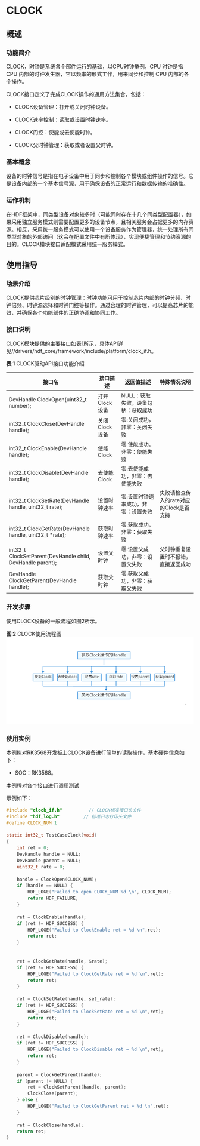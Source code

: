 # CLOCK<a name="1"></a>

## 概述<a name="section1"></a>

### 功能简介<a name="section2"></a>

CLOCK，时钟是系统各个部件运行的基础，以CPU时钟举例，CPU 时钟是指 CPU 内部的时钟发生器，它以频率的形式工作，用来同步和控制 CPU 内部的各个操作。

CLOCK接口定义了完成CLOCK操作的通用方法集合，包括：

-  CLOCK设备管理：打开或关闭时钟设备。

-  CLOCK速率控制：读取或设置时钟速率。

-  CLOCK门控：使能或去使能时钟。

-  CLOCK父时钟管理：获取或者设置父时钟。

### 基本概念<a name="section3"></a>

设备的时钟信号是指在电子设备中用于同步和控制各个模块或组件操作的信号。它是设备内部的一个基本信号源，用于确保设备的正常运行和数据传输的准确性。

### 运作机制<a name="section4"></a>

在HDF框架中，同类型设备对象较多时（可能同时存在十几个同类型配置器），如果采用独立服务模式则需要配置更多的设备节点，且相关服务会占据更多的内存资源。相反，采用统一服务模式可以使用一个设备服务作为管理器，统一处理所有同类型对象的外部访问（这会在配置文件中有所体现），实现便捷管理和节约资源的目的。CLOCK模块接口适配模式采用统一服务模式。

## 使用指导<a name="section5"></a>

### 场景介绍<a name="section6"></a>

CLOCK提供芯片级别的时钟管理：时钟功能可用于控制芯片内部的时钟分频、时钟倍频、时钟源选择和时钟门控等操作。通过合理的时钟管理，可以提高芯片的能效，并确保各个功能部件的正确协调和协同工作。

### 接口说明<a name="section7"></a>

CLOCK模块提供的主要接口如表1所示，具体API详见//drivers/hdf_core/framework/include/platform/clock_if.h。

**表 1**  CLOCK驱动API接口功能介绍

<a name="table1"></a>

| **接口名**                                                 | **接口描述**  | 返回值描述                          | 特殊情况说明                            |
| ---------------------------------------------------------- | ------------- | ----------------------------------- | --------------------------------------- |
| DevHandle ClockOpen(uint32_t number);                      | 打开Clock设备 | NULL：获取失败，设备句柄：获取成功  |                                         |
| int32_t ClockClose(DevHandle handle);                      | 关闭Clock设备 | 零:关闭成功，非零：关闭失败         |                                         |
| int32_t ClockEnable(DevHandle handle);                     | 使能Clock     | 零:使能成功，非零：使能失败         |                                         |
| int32_t ClockDisable(DevHandle handle);                    | 去使能Clock   | 零:去使能成功，非零：去使能失败     |                                         |
| int32_t ClockSetRate(DevHandle handle, uint32_t rate);     | 设置时钟速率  | 零:设置时钟速率成功，非零：设置失败 | 失败请检查传入的rate对应的Clock是否支持 |
| int32_t ClockGetRate(DevHandle handle, uint32_t *rate);    | 获取时钟速率  | 零:获取成功，非零：获取失败         |                                         |
| int32_t ClockSetParent(DevHandle child, DevHandle parent); | 设置父时钟    | 零:设置父成功，非零：设置父失败     | 父时钟重复设置时不报错，直接返回成功    |
| DevHandle ClockGetParent(DevHandle handle);                | 获取父时钟    | 零:获取父成功，非零：获取父失败     |                                         |

### 开发步骤<a name="section8"></a>

使用CLOCK设备的一般流程如图2所示。

**图 2**  CLOCK使用流程图<a name="fig2"></a>  
![CLOCK使用流程图](figures/CLOCK使用流程图.png) 

### 使用实例<a name="section9"></a>

本例拟对RK3568开发板上CLOCK设备进行简单的读取操作，基本硬件信息如下：

-   SOC：RK3568。

本例程对各个接口进行调用测试

示例如下：

```c
#include "clock_if.h"          // CLOCK标准接口头文件
#include "hdf_log.h"         // 标准日志打印头文件
#define CLOCK_NUM 1

static int32_t TestCaseClock(void)
{
    int ret = 0;
    DevHandle handle = NULL;
    DevHandle parent = NULL;
    uint32_t rate = 0;
 
    handle = ClockOpen(CLOCK_NUM);
    if (handle == NULL) {
        HDF_LOGE("Failed to open CLOCK_NUM %d \n", CLOCK_NUM);
        return HDF_FAILURE;
    }

    ret = ClockEnable(handle);
    if (ret != HDF_SUCCESS) {
        HDF_LOGE("Failed to ClockEnable ret = %d \n",ret);
        return ret;
    }
   

    ret = ClockGetRate(handle, &rate);
    if (ret != HDF_SUCCESS) {
        HDF_LOGE("Failed to ClockGetRate ret = %d \n",ret);
        return ret;
    }
    
    ret = ClockSetRate(handle, set_rate);
    if (ret != HDF_SUCCESS) {
        HDF_LOGE("Failed to ClockSetRate ret = %d \n",ret);
        return ret;
    }

    ret = ClockDisable(handle);
    if (ret != HDF_SUCCESS) {
        HDF_LOGE("Failed to ClockDisable ret = %d \n",ret);
        return ret;
    }

    parent = ClockGetParent(handle);    
    if (parent != NULL) {
        ret = ClockSetParent(handle, parent);
        ClockClose(parent);
    } else {
        HDF_LOGE("Failed to ClockGetParent ret = %d \n",ret);
    }
    
    ret = ClockClose(handle);
    return ret;
}
```